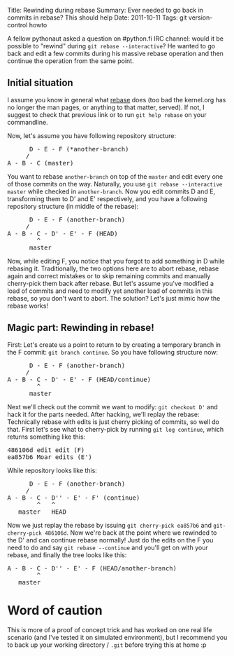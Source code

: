 Title: Rewinding during rebase
Summary: Ever needed to go back in commits in rebase? This should help
Date: 2011-10-11
Tags: git version-control howto

A fellow pythonaut asked a question on #python.fi IRC channel: would
it be possible to "rewind" during `git rebase --interactive`? He
wanted to go back and edit a few commits during his massive rebase
operation and then continue the operation from the same point.

## Initial situation

I assume you know in general what
[rebase](http://help.github.com/rebase/) does (too bad the kernel.org
has no longer the man pages, or anything to that matter, served). If
not, I suggest to check that previous link or to run `git help
rebase` on your commandline.

Now, let's assume you have following repository structure:

<pre>
      D - E - F (*another-branch)
     /
A - B - C (master)
</pre>

You want to rebase `another-branch` on top of the `master` and edit
every one of those commits on the way. Naturally, you use `git rebase
--interactive master` while checked in `another-branch`. Now you edit
commits D and E, transforming them to D' and E' respectively, and you
have a following repository structure (in middle of the rebase):

<pre>
      D - E - F (another-branch)
     /
A - B - C - D' - E' - F (HEAD)
        ^
      master
</pre>

Now, while editing F, you notice that you forgot to add something in
D while rebasing it. Traditionally, the two options here are to abort
rebase, rebase again and correct mistakes or to skip remaining commits
and manually cherry-pick them back after rebase. But let's assume
you've modified a load of commits and need to modify yet another load
of commits in this rebase, so you don't want to abort. The solution?
Let's just mimic how the rebase works!

## Magic part: Rewinding in rebase!

First: Let's create us a point to return to by creating a temporary
branch in the F commit: `git branch continue`. So you have following
structure now:

<pre>
      D - E - F (another-branch)
     /
A - B - C - D' - E' - F (HEAD/continue)
        ^
      master
</pre>

Next we'll check out the commit we want to modify: `git checkout D'`
and hack it for the parts needed. After hacking, we'll
replay the rebase: Technically rebase with edits is just cherry
picking of commits, so well do that. First let's see what to
cherry-pick by running `git log continue`, which returns something
like this:

<pre>
486106d edit edit (F)
ea857b6 Moar edits (E')
</pre>

While repository looks like this:
<pre>
      D - E - F (another-branch)
     /
A - B - C - D'' - E' - F' (continue)
        ^   ^
   master   HEAD
</pre>


Now we just replay the rebase by issuing `git cherry-pick ea857b6` and
`git-cherry-pick 486106d`. Now we're back at the point where we
rewinded to the D' and can continue rebase normally! Just do the edits
on the F you need to do and say `git rebase --continue` and you'll get
on with your rebase, and finally the tree looks like this:

<pre>
A - B - C - D'' - E' - F (HEAD/another-branch)
        ^
   master
</pre>

# Word of caution

This is more of a proof of concept trick and has worked on one real
life scenario (and I've tested it on simulated environment), but I
recommend you to back up your working directory / `.git` before trying
this at home :p

